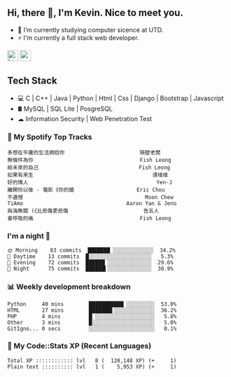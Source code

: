 ## Hi, there 👋, I'm Kevin. Nice to meet you.

- 🌱 I’m currently studying computer sicence at UTD.
- ⚡ I'm currently a full stack web developer.

<a href="https://www.linkedin.com/in/kevin12686/"><img alt="LinkedIn" src="https://img.shields.io/badge/linkedin%20-%230077B5.svg?&style=for-the-badge&logo=linkedin&logoColor=white" height=25></a>
<a href="https://www.instagram.com/kevin12686/"><img src="https://img.shields.io/badge/instagram-3f729b?&style=for-the-badge&logo=instagram&logoColor=white" height=25></a>

## Tech Stack

* 💻 C | C++ | Java | Python | Html | Css | Django | Bootstrap | Javascript
* 🛢️ MySQL | SQL Lite | PosgreSQL
* ☁ Information Security | Web Penetration Test

### 🎵 My Spotify Top Tracks

<!-- spotify start -->

```text
多想在平庸的生活拥抱你                        隔壁老樊
無條件為你                                  Fish Leong
給未來的自己                                Fish Leong
如果有来生                                      谭维维
好的情人                                         Yen-J
離開你以後 - 電影《你的婚                    Eric Chou
不遺憾                                       Moon Chew
TiAmo                                 Aaron Yan & Jeno
與海無關 (《比悲傷更悲傷                        告五人
會呼吸的痛                                  Fish Leong
```

<!-- spotify end -->

### I'm a night 🦉

<!-- early_bird start -->

```text
🌞 Morning    83 commits  ███████▏░░░░░░░░░░░░░  34.2%
🌆 Daytime    13 commits  █░░░░░░░░░░░░░░░░░░░░   5.3%
🌃 Evening    72 commits  ██████▏░░░░░░░░░░░░░░  29.6%
🌙 Night      75 commits  ██████▍░░░░░░░░░░░░░░  30.9%
```

<!-- early_bird end -->

### 📊 Weekly development breakdown

<!-- code_time start -->

```text
Python     40 mins        ███████████▏░░░░░░░░░  53.0%
HTML       27 mins        ███████▌░░░░░░░░░░░░░  36.2%
PHP        4 mins         █▏░░░░░░░░░░░░░░░░░░░   5.8%
Other      3 mins         █░░░░░░░░░░░░░░░░░░░░   5.0%
GitIgno... 0 secs         ░░░░░░░░░░░░░░░░░░░░░   0.1%
```

<!-- code_time end -->

### 🧰 My Code::Stats XP (Recent Languages)

<!-- codestats start -->

```text
Total XP :::::::::::: lvl   8 (  120,148 XP) (+     1)
Plain text :::::::::: lvl   1 (    5,953 XP) (+     1)
```

<!-- codestats end -->

